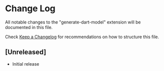 # Change Log

All notable changes to the "generate-dart-model" extension will be documented in this file.

Check [Keep a Changelog](http://keepachangelog.com/) for recommendations on how to structure this file.

## [Unreleased]

- Initial release